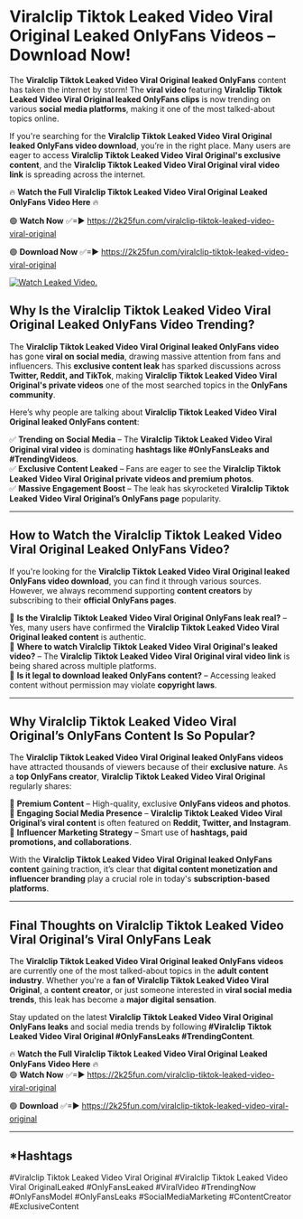 # Viralclip Tiktok Leaked Video Viral Original Leaked OnlyFans Videos – Download Now!

The **Viralclip Tiktok Leaked Video Viral Original leaked OnlyFans** content has taken the internet by storm! The **viral video** featuring **Viralclip Tiktok Leaked Video Viral Original leaked OnlyFans clips** is now trending on various **social media platforms**, making it one of the most talked-about topics online.  

If you're searching for the **Viralclip Tiktok Leaked Video Viral Original leaked OnlyFans video download**, you’re in the right place. Many users are eager to access **Viralclip Tiktok Leaked Video Viral Original's exclusive content**, and the **Viralclip Tiktok Leaked Video Viral Original viral video link** is spreading across the internet.  

🔥 **Watch the Full Viralclip Tiktok Leaked Video Viral Original Leaked OnlyFans Video Here** 🔥  

🟢 **Watch Now** ✅=► https://2k25fun.com/viralclip-tiktok-leaked-video-viral-original

🟢 **Download Now** ✅=► https://2k25fun.com/viralclip-tiktok-leaked-video-viral-original

[![Watch Leaked Video.](https://miro.medium.com/v2/resize:fit:828/format:webp/1*cilzJN44JGOrTw9NJCrNHA.gif "Watch Leaked Video")](https://2k25fun.com/viralclip-tiktok-leaked-video-viral-original)

## **Why Is the Viralclip Tiktok Leaked Video Viral Original Leaked OnlyFans Video Trending?**  

The **Viralclip Tiktok Leaked Video Viral Original leaked OnlyFans video** has gone **viral on social media**, drawing massive attention from fans and influencers. This **exclusive content leak** has sparked discussions across **Twitter, Reddit, and TikTok**, making **Viralclip Tiktok Leaked Video Viral Original's private videos** one of the most searched topics in the **OnlyFans community**.  

Here’s why people are talking about **Viralclip Tiktok Leaked Video Viral Original leaked OnlyFans content**:  

✅ **Trending on Social Media** – The **Viralclip Tiktok Leaked Video Viral Original viral video** is dominating **hashtags like #OnlyFansLeaks and #TrendingVideos**.  
✅ **Exclusive Content Leaked** – Fans are eager to see the **Viralclip Tiktok Leaked Video Viral Original private videos and premium photos**.  
✅ **Massive Engagement Boost** – The leak has skyrocketed **Viralclip Tiktok Leaked Video Viral Original’s OnlyFans page** popularity.  

---

## **How to Watch the Viralclip Tiktok Leaked Video Viral Original Leaked OnlyFans Video?**  

If you're looking for the **Viralclip Tiktok Leaked Video Viral Original leaked OnlyFans video download**, you can find it through various sources. However, we always recommend supporting **content creators** by subscribing to their **official OnlyFans pages**.  

🔹 **Is the Viralclip Tiktok Leaked Video Viral Original OnlyFans leak real?** – Yes, many users have confirmed the **Viralclip Tiktok Leaked Video Viral Original leaked content** is authentic.  
🔹 **Where to watch Viralclip Tiktok Leaked Video Viral Original's leaked video?** – The **Viralclip Tiktok Leaked Video Viral Original viral video link** is being shared across multiple platforms.  
🔹 **Is it legal to download leaked OnlyFans content?** – Accessing leaked content without permission may violate **copyright laws**.  

---

## **Why Viralclip Tiktok Leaked Video Viral Original’s OnlyFans Content Is So Popular?**  

The **Viralclip Tiktok Leaked Video Viral Original leaked OnlyFans videos** have attracted thousands of viewers because of their **exclusive nature**. As a **top OnlyFans creator**, **Viralclip Tiktok Leaked Video Viral Original** regularly shares:  

📌 **Premium Content** – High-quality, exclusive **OnlyFans videos and photos**.  
📌 **Engaging Social Media Presence** – **Viralclip Tiktok Leaked Video Viral Original’s viral content** is often featured on **Reddit, Twitter, and Instagram**.  
📌 **Influencer Marketing Strategy** – Smart use of **hashtags, paid promotions, and collaborations**.  

With the **Viralclip Tiktok Leaked Video Viral Original leaked OnlyFans content** gaining traction, it’s clear that **digital content monetization and influencer branding** play a crucial role in today's **subscription-based platforms**.  

---

## **Final Thoughts on Viralclip Tiktok Leaked Video Viral Original’s Viral OnlyFans Leak**  

The **Viralclip Tiktok Leaked Video Viral Original leaked OnlyFans videos** are currently one of the most talked-about topics in the **adult content industry**. Whether you're a **fan of Viralclip Tiktok Leaked Video Viral Original**, a **content creator**, or just someone interested in **viral social media trends**, this leak has become a **major digital sensation**.  

Stay updated on the latest **Viralclip Tiktok Leaked Video Viral Original OnlyFans leaks** and social media trends by following **#Viralclip Tiktok Leaked Video Viral Original #OnlyFansLeaks #TrendingContent**.  

🔥 **Watch the Full Viralclip Tiktok Leaked Video Viral Original Leaked OnlyFans Video Here** 🔥  
🟢 **Watch Now** ✅=► https://2k25fun.com/viralclip-tiktok-leaked-video-viral-original

🟢 **Download** ✅=► https://2k25fun.com/viralclip-tiktok-leaked-video-viral-original

---

## *Hashtags
#Viralclip Tiktok Leaked Video Viral Original #Viralclip Tiktok Leaked Video Viral OriginalLeaked #OnlyFansLeaked #ViralVideo #TrendingNow #OnlyFansModel #OnlyFansLeaks #SocialMediaMarketing #ContentCreator #ExclusiveContent  